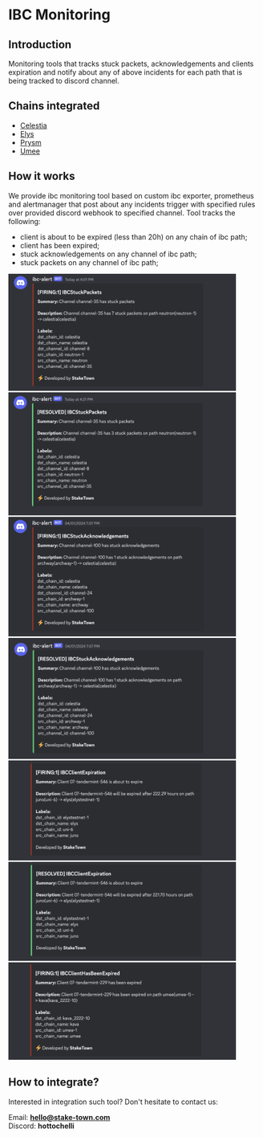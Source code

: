 # IBC Monitoring

## Introduction
Monitoring tools that tracks stuck packets, acknowledgements and clients expiration and notify 
about any of above incidents for each path that is being tracked to discord channel.

## Chains integrated
* [Celestia](/docs/mainnet/celestia)
* [Elys](/docs/mainnet/elys)
* [Prysm](/docs/testnet/prysm)
* [Umee](/docs/mainnet/umee)

## How it works

We provide ibc monitoring tool based on custom ibc exporter, prometheus and alertmanager that post
about any incidents trigger with specified rules over provided discord webhook to specified channel.
Tool tracks the following:
 - client is about to be expired (less than 20h) on any chain of ibc path;
 - client has been expired;
 - stuck acknowledgements on any channel of ibc path;
 - stuck packets on any channel of ibc path;

<div>
<img src="../.gitbook/assets/ibc-1.png" alt="alert stuck packets" width="90%"/> 
<img src="../.gitbook/assets/ibc-2.png" alt="resolved stuck packets" width="90%"/>
</div>
<div>
<img src="../.gitbook/assets/ibc-3.png" alt="alert stuck acknowledgments" width="90%"/>
<img src="../.gitbook/assets/ibc-4.png" alt="resolved stuck acknowledgments" width="90%"/>
</div>
<div>
<img src="../.gitbook/assets/ibc-5.png" alt="alert client above to expire" width="90%"/>
<img src="../.gitbook/assets/ibc-6.png" alt="resolved client above to expire" width="90%"/>
</div>
<div>
<img src="../.gitbook/assets/ibc-7.png" alt="alert client is expired" width="90%"/>
</div>

## How to integrate?

Interested in integration such tool? Don't hesitate to contact us:

Email: **hello@stake-town.com**<br/>
Discord: **hottochelli**<br/>